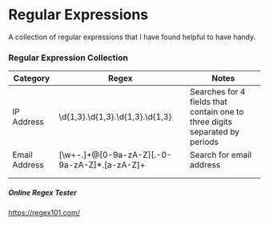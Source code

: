# **Regular Expressions**

A collection of regular expressions that I have found helpful to have handy. 

### Regular Expression Collection


|Category| Regex  | Notes
|--|--|-- |
| IP Address | \d{1,3}\.\d{1,3}\.\d{1,3}\.\d{1,3} | Searches for 4 fields that contain one to three digits separated by periods
 |Email Address  | [\w\+\-\.]+@[0-9a-zA-Z][\.\-0-9a-zA-Z]*\.[a-zA-Z]+  | Search for email address
 |  |  | 
 |  |  | 
 

##### Online Regex Tester 
https://regex101.com/
